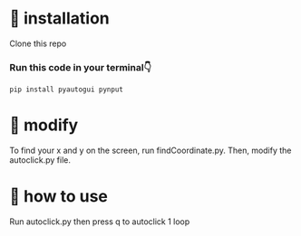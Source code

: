 # 📝 installation
Clone this repo

### Run this code in your terminal👇
```
pip install pyautogui pynput
```
# 🔧 modify
To find your x and y on the screen, run findCoordinate.py. Then, modify the autoclick.py file.
# 🧐 how to use 
Run autoclick.py then press q to autoclick 1 loop
